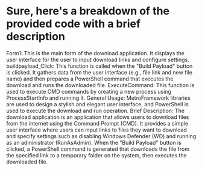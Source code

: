 # Sure, here's a breakdown of the provided code with a brief description
Form1: This is the main form of the download application. It displays the user interface for the user to input download links and configure settings.
buildpayload_Click: This function is called when the "Build Payload" button is clicked. It gathers data from the user interface (e.g., file link and new file name) and then prepares a PowerShell command that executes the download and runs the downloaded file.
ExecuteCommand: This function is used to execute CMD commands by creating a new process using ProcessStartInfo and running it.
General Usage: MetroFramework libraries are used to design a stylish and elegant user interface, and PowerShell is used to execute the download and run operation.
Brief Description:
The download application is an application that allows users to download files from the internet using the Command Prompt (CMD). It provides a simple user interface where users can input links to files they want to download and specify settings such as disabling Windows Defender (WD) and running as an administrator (RunAsAdmin). When the "Build Payload" button is clicked, a PowerShell command is generated that downloads the file from the specified link to a temporary folder on the system, then executes the downloaded file.
